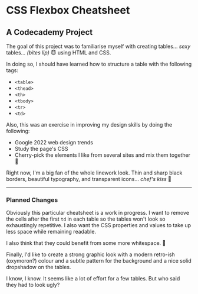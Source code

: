 
# CSS Flexbox Cheatsheet

## A Codecademy Project

The goal of this project was to familiarise myself with creating tables... *sexy* tables... 
*(bites lip)* :smiling_imp: using HTML and CSS. 

In doing so, I should have learned how to structure a table with the following tags:

* `<table>`
* `<thead>`
* `<th>`
* `<tbody>`
* `<tr>`
* `<td>`

Also, this was an exercise in improving my design skills by doing the following:

* Google 2022 web design trends
* Study the page's CSS
* Cherry-pick the elements I like from several sites and mix them together :new_moon_with_face:

Right now, I'm a big fan of the whole linework look. Thin and sharp black borders, beautiful 
typography, and transparent icons... *chef's kiss* :kiss: 

___

### Planned Changes

Obviously this particular cheatsheet is a work in progress. I want to remove the cells after 
the first `td` in each table so the tables won't look so exhaustingly repetitive. I also want 
the CSS properties and values to take up less space while remaining readable. 

I also think that they could benefit from some more whitespace. :eyes:

Finally, I'd like to create a strong graphic look with a modern retro-ish (oxymoron?) 
colour and a subtle pattern for the background and a nice solid dropshadow on the tables. 

I know, I know. It seems like a lot of effort for a few tables. But who said they had to look 
ugly? 
